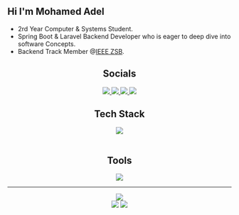 
## Hi I'm Mohamed Adel
- 2rd Year Computer & Systems Student.
- Spring Boot & Laravel Backend Developer who is eager to deep dive into software Concepts.
- Backend Track Member @[IEEE ZSB](https://ieee-zsb.org/).


<div align="center">
  <h2>Socials</h2>
</div>

<div align="center" >
  <a href="https://linkedin.com/in/mohamed-adel96e">
    <img src="https://skillicons.dev/icons?i=linkedin" />
  </a>
  <a href="https://x.com/MohamedAdel96e">
    <img src="https://skillicons.dev/icons?i=twitter" />
  </a>
  <a href="https://discord.gg/mohamed_a_adel" margin-right="10px">
    <img src="https://skillicons.dev/icons?i=discord" />
  </a>
  
  <a href="mailto:mohamedadel96e@gmail.com">
    <img src="https://skillicons.dev/icons?i=gmail" />
  </a>
</div>



<div align="center">
  <h2>Tech Stack</h2>
</div>

<div align="center" >
  
  <a href="https://skillicons.dev/icons?i=css,html,javascript,java,md,php,spring,mysql">
    <img src="https://skillicons.dev/icons?i=css,html,javascript,java,md,php,spring,mysql,laravel,react" />
  </a>
</div>

<br>

<div align="center">
  <h2>Tools</h2>
</div>

<div align="center" >
  
  <a href="https://skillicons.dev/icons?i=git,github,docker,arduino,jenkins,npm,vscode,idea,phpstorm,maven,nginx,obsidian">
    <img src="https://skillicons.dev/icons?i=git,github,docker,arduino,jenkins,npm,vscode,idea,phpstorm,maven,nginx,obsidian" />
  </a>
</div>

<hr>

<div align="center">

![](https://github-readme-streak-stats.herokuapp.com/?user=mohamedadel96e&theme=chartreuse-dark&hide_border=true)<br/>
![](https://github-readme-stats.vercel.app/api?username=mohamedadel96e&theme=chartreuse-dark&hide_border=true&include_all_commits=true&count_private=false)
![](https://github-readme-stats.vercel.app/api/top-langs/?username=mohamedadel96e&theme=chartreuse-dark&hide_border=true&include_all_commits=true&count_private=false&layout=compact)

</div>



